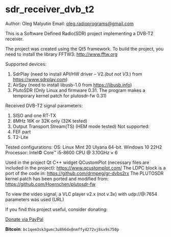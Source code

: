 # sdr_receiver_dvb_t2
Author: Oleg Malyutin
Email: <oleg.radioprograms@gmail.com>

This is a Software Defined Radio(SDR) project implementing a DVB-T2 receiver.

The project was created using the Qt5 framework.
To build the project, you need to install
the library FFTW3: http://www.fftw.org

Supported devices:
1. SdrPlay (need to install API/HW driver – V2.*(but not V3.*) from https://www.sdrplay.com) 
2. AirSpy (need to install libusb-1.0 from https://libusb.info)
3. PlutoSDR (Only Linux and firmware 0.31. The program makes a temporary kernel patch for plutosdr-fw 0.31)


Received DVB-T2 signal parameters:
1. SISO and one RT-TX
2. 8MHz 16K or 32K only (32K tested)
3. Output Transport Stream(TS) (HEM mode tested)
Not supported:
1. FEF part
2. T2-Lite

Tested configurations:
OS: Linux Mint 20 Ulyana 64-bit. Windows 10 22H2
Processor: Intel© Core™ i5-8600 CPU @ 3.10GHz × 6

Used in the project Qt C++ widget QCustomPlot
(necessary files are included in the project):
https://www.qcustomplot.com/
The LDPC block is a port of the code in:
https://github.com/drmpeg/gr-dvbs2rx
The PLUTOSDR kernel patch has been ported and modified from:
https://github.com/Hoernchen/plutosdr-fw



To view the video signal, a VLC player v2.x (not v.3x) with 
udp://@:7654 parameters was used (URL)



If you find this project useful, consider donating:

[Donate via PayPal](https://www.paypal.com/donate?hosted_button_id=A4EMYB46V67WJ)

**Bitcoin**: `bc1qem3sk3gumc3u8h6dx0nmffy4272vj8sx9s750p`





